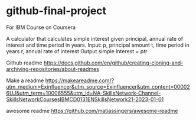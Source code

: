 # github-final-project
For IBM Course on Coursera

A calculator that calculates simple interest given principal, annual rate of interest and time period in years.
Input:
   p, principal amount
   t, time period in years
   r, annual rate of interest
Output
   simple interest = p*t*r
   
   Github readme
   https://docs.github.com/en/github/creating-cloning-and-archiving-repositories/about-readmes
   
   Make a readme
   https://makeareadme.com/?utm_medium=Exinfluencer&utm_source=Exinfluencer&utm_content=000026UJ&utm_term=10006555&utm_id=NA-SkillsNetwork-Channel-SkillsNetworkCoursesIBMCD0131ENSkillsNetwork21-2023-01-01
   
   
   awesome readme
   https://github.com/matiassingers/awesome-readme
